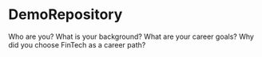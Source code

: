 # DemoRepository


Who are you? What is your background?
What are your career goals?
Why did you choose FinTech as a career path?